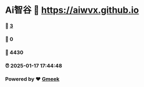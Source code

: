 # Ai智谷 :link: https://aiwvx.github.io 
### :page_facing_up: [3](https://aiwvx.github.io/tag.html) 
### :speech_balloon: 0 
### :hibiscus: 4430 
### :alarm_clock: 2025-01-17 17:44:48 
### Powered by :heart: [Gmeek](https://github.com/Meekdai/Gmeek)
